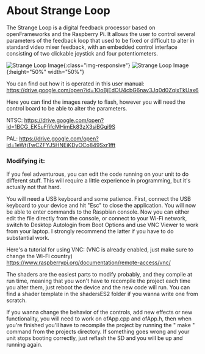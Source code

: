 # About Strange Loop
The Strange Loop is a digital feedback processor based on openFrameworks and the Raspberry Pi.
It allows the user to control several parameters of the feedback loop that used to be fixed or
difficult to alter in standard video mixer feedback, with an embedded control interface consisting of
two clickable joystick and four potentiometers.

![Strange Loop Image](https://github.com/meltdream/strange-loop/blob/master/Strange_Loop_img.jpg){:class="img-responsive"}
![Strange Loop Image](https://github.com/meltdream/strange-loop/blob/master/Strange_Loop_img.jpg){:height="50%" width="50%"}


You can find out how it is operated in this user manual: https://drive.google.com/open?id=1OoBjEdOU4cbG6nav3Jq0d0ZqixTkUax6

Here you can find the images ready to flash, however you will need the control board to be able to alter the parameters.

NTSC: https://drive.google.com/open?id=1BCG_EK5uFfifcMHimEk83zX3siBGgi9S

PAL: https://drive.google.com/open?id=1eWtjTwCZFYJ5HNEiKDyOCo849Sxr1fft

### Modifying it:

If you feel adventurous, you can edit the code running on your unit to do different stuff.
This will require a little experience in programming, but it's actually not that hard.

You will need a USB keyboard and some patience. First, connect the USB keyboard to your device and hit "Esc"
to close the application. 
You will now be able to enter commands to the Raspbian console.
Now you can either edit the file directly from the console, or connect to your Wi-Fi network, switch to Desktop Autologin from Boot Options and use VNC Viewer to work from your laptop. I strongly recommend the latter if you have to do substantial work.

Here's a tutorial for using VNC: (VNC is already enabled, just make sure to change the Wi-Fi country)
https://www.raspberrypi.org/documentation/remote-access/vnc/

The shaders are the easiest parts to modify probably, and they compile at run time, meaning that you 
won't have to recompile the project each time you alter them, just reboot the device and the new code will run.
You can find a shader template in the shadersES2 folder if you wanna write one from scratch.

If you wanna change the behavior of the controls, add new effects or new functionality, you will need to work on ofApp.cpp and ofApp.h, then when you're finished you'll have to recompile the project by running the " make " command from the projects directory.
If something goes wrong and your unit stops booting correctly, just reflash the SD and you will be up and running again.








